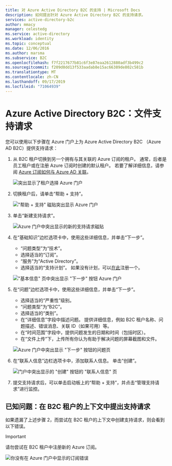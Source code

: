 ```yaml
---
title: 对 Azure Active Directory B2C 的支持 | Microsoft Docs
description: 如何提出针对 Azure Active Directory B2C 的支持请求。
services: active-directory-b2c
author: mmacy
manager: celestedg
ms.service: active-directory
ms.workload: identity
ms.topic: conceptual
ms.date: 12/06/2016
ms.author: marsma
ms.subservice: B2C
ms.openlocfilehash: f7f2217677b81c6f3e87eaa2612880adf3b499c2
ms.sourcegitcommit: f209d0dd13f533aadab8e15ac66389de802c581b
ms.translationtype: MT
ms.contentlocale: zh-CN
ms.lasthandoff: 09/17/2019
ms.locfileid: "71064939"
---
```

# <a name="azure-active-directory-b2c-file-support-requests"></a>Azure Active Directory B2C：文件支持请求
您可以使用以下步骤在 Azure 门户上为 Azure Active Directory B2C （Azure AD B2C）提供支持请求：

1. 从 B2C 租户切换到另一个拥有与其关联的 Azure 订阅的租户。 通常，后者是员工租户或在注册 Azure 订阅时创建的默认租户。 若要了解详细信息，请参阅 [Azure 订阅如何与 Azure AD 关联](../active-directory/fundamentals/active-directory-how-subscriptions-associated-directory.md)。

    ![突出显示了租户选择 Azure 门户](./media/active-directory-b2c-support/support-switch-dir.png)

1. 切换租户后，请单击“帮助 + 支持”。

    !["帮助 + 支持" 磁贴突出显示 Azure 门户](./media/active-directory-b2c-support/support-support.png)

1. 单击“新建支持请求”。

    ![Azure 门户中突出显示的新的支持请求磁贴](./media/active-directory-b2c-support/support-new.png)

1. 在“基础知识”边栏选项卡中，使用这些详细信息，并单击“下一步”。

    * “问题类型”为“技术”。
    * 选择适当的“订阅”。
    * “服务”为“Active Directory”。
    * 选择适当的“支持计划”。 如果没有计划，可以[在此](https://azure.microsoft.com/support/plans/)注册一个。

     !["基本信息" 页中突出显示 "下一步" 按钮 Azure 门户](./media/active-directory-b2c-support/support-basics.png)

1. 在“问题”边栏选项卡中，使用这些详细信息，并单击“下一步”。

    * 选择适当的“严重性”级别。
    * “问题类型”为“B2C”。
    * 选择适当的“类别”。
    * 在“详细信息”字段中描述问题。 提供详细信息，例如 B2C 租户名称、问题描述、错误消息、关联 ID（如果可用）等。
    * 在“时间范围”字段中，提供问题发生的日期和时间（包括时区）。
    * 在“文件上传”下，上传所有你认为有助于解决问题的屏幕截图和文件。

     ![Azure 门户中突出显示 "下一步" 按钮的问题页](./media/active-directory-b2c-support/support-problem.png)

1. 在“联系人信息”边栏选项卡中，添加联系人信息。 单击“创建”。

    ![门户中突出显示的 "创建" 按钮的 "联系人信息" 页](./media/active-directory-b2c-support/support-contact.png)

1. 提交支持请求后，可以单击启动板上的“帮助 + 支持”，并点击“管理支持请求”进行监控。

## <a name="known-issue-filing-a-support-request-in-the-context-of-a-b2c-tenant"></a>已知问题：在 B2C 租户的上下文中提出支持请求

如果遗漏了上述步骤 2，而尝试在 B2C 租户的上下文中创建支持请求，则会看到以下错误。

> [!IMPORTANT]
> 请勿尝试在 B2C 租户中注册新的 Azure 订阅。

![你没有在 Azure 门户中显示的订阅错误](./media/active-directory-b2c-support/support-no-sub.png)
